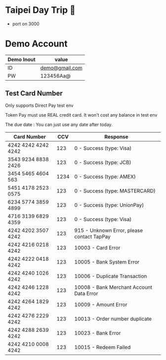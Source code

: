 # Taipei Day Trip 🧳

- port on 3000

# Demo Account



| Demo Inout     |  value                                 |
|-----------------------|---------------------------------------------------|
| ID    |  demo@gmail.com                        |
| PW   | 123456Aa@                           |

## Test Card Number

Only supports Direct Pay test env

Token Pay must use REAL credit card. It won't cost any balance in test env

The due date  : You can just use any date after today.

| Card Number           | CCV  | Response                                          |
|-----------------------|------|---------------------------------------------------|
| 4242 4242 4242 4242   | 123  | 0 - Success (type: Visa)                          |
| 3543 9234 8838 2426   | 123  | 0 - Success (type: JCB)                           |
| 3454 5465 4604 563    | 1234 | 0 - Success (type: AMEX)                          |
| 5451 4178 2523 0575   | 123  | 0 - Success (type: MASTERCARD)                    |
| 6234 5774 3859 4899   | 123  | 0 - Success (type: UnionPay)                      |
| 4716 3139 6829 4359   | 123  | 0 - Success (type: Visa)                          |
| 4242 4202 3507 4242   | 123  | 915 - Unknown Error, please contact TapPay       |
| 4242 4216 0218 4242   | 123  | 10003 - Card Error                                |
| 4242 4222 0418 4242   | 123  | 10005 - Bank System Error                         |
| 4242 4240 1026 4242   | 123  | 10006 - Duplicate Transaction                     |
| 4242 4246 1228 4242   | 123  | 10008 - Bank Merchant Account Data Error          |
| 4242 4264 1829 4242   | 123  | 10009 - Amount Error                              |
| 4242 4276 2229 4242   | 123  | 10013 - Order number duplicate                    |
| 4242 4288 2639 4242   | 123  | 10023 - Bank Error                                |
| 4242 4210 0008 4242   | 123  | 10015 - Redeem Failed                             |

